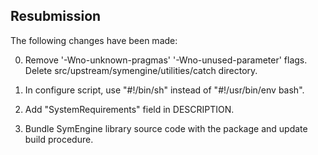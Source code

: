 
## Resubmission

The following changes have been made:

0. Remove '-Wno-unknown-pragmas' '-Wno-unused-parameter' flags.
   Delete src/upstream/symengine/utilities/catch directory.

1. In configure script, use "#!/bin/sh" instead of "#!/usr/bin/env bash".

2. Add "SystemRequirements" field in DESCRIPTION.

3. Bundle SymEngine library source code with the package and update build
   procedure.
